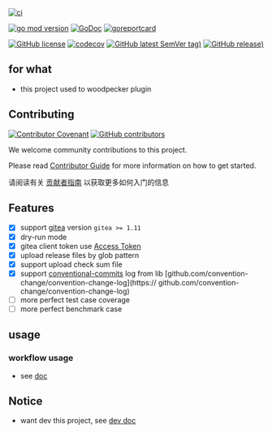[![ci](https://github.com/woodpecker-kit/woodpecker-gitea-cc-release/workflows/ci/badge.svg)](https://github.com/woodpecker-kit/woodpecker-gitea-cc-release/actions/workflows/ci.yml)

[![go mod version](https://img.shields.io/github/go-mod/go-version/woodpecker-kit/woodpecker-gitea-cc-release?label=go.mod)](https://github.com/woodpecker-kit/woodpecker-gitea-cc-release)
[![GoDoc](https://godoc.org/github.com/woodpecker-kit/woodpecker-gitea-cc-release?status.png)](https://godoc.org/github.com/woodpecker-kit/woodpecker-gitea-cc-release)
[![goreportcard](https://goreportcard.com/badge/github.com/woodpecker-kit/woodpecker-gitea-cc-release)](https://goreportcard.com/report/github.com/woodpecker-kit/woodpecker-gitea-cc-release)

[![GitHub license](https://img.shields.io/github/license/woodpecker-kit/woodpecker-gitea-cc-release)](https://github.com/woodpecker-kit/woodpecker-gitea-cc-release)
[![codecov](https://codecov.io/gh/woodpecker-kit/woodpecker-gitea-cc-release/branch/main/graph/badge.svg)](https://codecov.io/gh/woodpecker-kit/woodpecker-gitea-cc-release)
[![GitHub latest SemVer tag)](https://img.shields.io/github/v/tag/woodpecker-kit/woodpecker-gitea-cc-release)](https://github.com/woodpecker-kit/woodpecker-gitea-cc-release/tags)
[![GitHub release)](https://img.shields.io/github/v/release/woodpecker-kit/woodpecker-gitea-cc-release)](https://github.com/woodpecker-kit/woodpecker-gitea-cc-release/releases)

## for what

- this project used to woodpecker plugin

## Contributing

[![Contributor Covenant](https://img.shields.io/badge/contributor%20covenant-v1.4-ff69b4.svg)](.github/CONTRIBUTING_DOC/CODE_OF_CONDUCT.md)
[![GitHub contributors](https://img.shields.io/github/contributors/woodpecker-kit/woodpecker-gitea-cc-release)](https://github.com/woodpecker-kit/woodpecker-gitea-cc-release/graphs/contributors)

We welcome community contributions to this project.

Please read [Contributor Guide](.github/CONTRIBUTING_DOC/CONTRIBUTING.md) for more information on how to get started.

请阅读有关 [贡献者指南](.github/CONTRIBUTING_DOC/zh-CN/CONTRIBUTING.md) 以获取更多如何入门的信息

## Features

- [x] support [gitea](https://gitea.io/) version `gitea >= 1.11`
- [x] dry-run mode
- [X] gitea client token use [Access Token](https://docs.gitea.com/development/api-usage#authentication)
- [X] upload release files by glob pattern
- [X] support upload check sum file
- [X] support [conventional-commits](https://www.conventionalcommits.org/) log from
  lib [github.com/convention-change/convention-change-log](https:// github.com/convention-change/convention-change-log)
- [ ] more perfect test case coverage
- [ ] more perfect benchmark case

## usage

### workflow usage

- see [doc](doc/docs.md)

## Notice

- want dev this project, see [dev doc](doc/README.md)